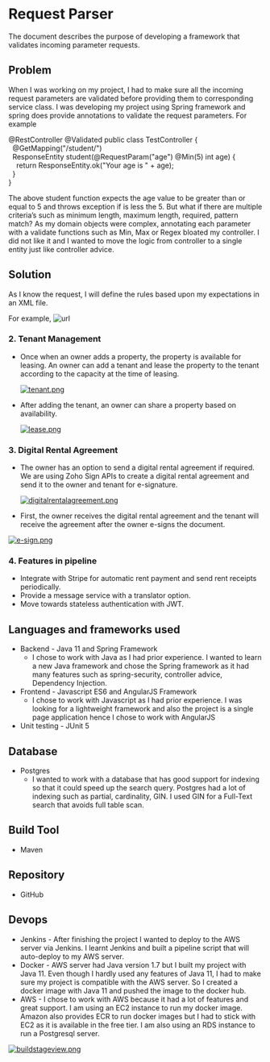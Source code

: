 # Request Parser

The document describes the purpose of developing a framework that validates incoming parameter requests.

## Problem
When I was working on my project, I had to make sure all the incoming request parameters are validated before providing them to corresponding service class. I was developing my project using Spring framework and spring does provide annotations to validate the request parameters. For example 

@RestController
@Validated
public class TestController {<br/>
&nbsp;&nbsp;@GetMapping("/student/")<br/>
&nbsp;&nbsp;ResponseEntity<String> student(@RequestParam("age") @Min(5) int age) {<br/>
&nbsp;&nbsp;&nbsp;&nbsp;return ResponseEntity.ok("Your age is " + age);<br/>
&nbsp;&nbsp;}<br/>
}<br/>

The above student function expects the age value to be greater than or equal to 5 and throws exception if is less the 5. But what if there are multiple criteria’s such as minimum length, maximum length, required, pattern match? As my domain objects were complex, annotating each parameter with a validate functions such as Min, Max or Regex bloated my controller. I did not like it and I wanted to move the logic from controller to a single entity just like controller advice.  


## Solution 

As I know the request, I will define the rules based upon my expectations in an XML file. 

For example,
<url value="/api/user/login" method="post" authentication="false">
![url](https://user-images.githubusercontent.com/49817583/97086122-c339a980-1621-11eb-93fc-ccefd8450e4c.png)

 
 
### 2. Tenant Management
  - Once when an owner adds a property, the property is available for leasing. An owner can add a tenant and lease the property to the tenant according to the capacity at the time of leasing. 
  
    [![tenant.png](https://i.postimg.cc/pX3wNW67/tenant.png)](https://postimg.cc/Wh6Wgvj6)
    
  - After adding the tenant, an owner can share a property based on availability.
    
    [![lease.png](https://i.postimg.cc/Y05bP9Cz/lease.png)](https://postimg.cc/QKqQ9j5F)
    
### 3. Digital Rental Agreement
- The owner has an option to send a digital rental agreement if required. We are using Zoho Sign APIs to create a digital rental agreement and send it to the owner and tenant for e-signature.   
    
  [![digitalrentalagreement.png](https://i.postimg.cc/Z5pK2DV8/digitalrentalagreement.png)](https://postimg.cc/jDqbJvV2)
    
 - First, the owner receives the digital rental agreement and the tenant will receive the agreement after the owner e-signs the document.
    
  [![e-sign.png](https://i.postimg.cc/7Y6yStFH/e-sign.png)](https://postimg.cc/grf5WscQ)
  
### 4. Features in pipeline
- Integrate with Stripe for automatic rent payment and send rent receipts periodically.
- Provide a message service with a translator option.
- Move towards stateless authentication with JWT.

 ## Languages and frameworks used
 - Backend - Java 11 and Spring Framework
    - I chose to work with Java as I had prior experience. I wanted to learn a new Java framework and chose the Spring framework as it had many features such as spring-security, controller advice, Dependency Injection.
 - Frontend - Javascript ES6 and AngularJS Framework
     - I chose to work with Javascript as I had prior experience. I was looking for a lightweight framework and also the project is a single page application hence I chose to work with AngularJS
 - Unit testing - JUnit 5
 
 ## Database 
 - Postgres
    - I wanted to work with a database that has good support for indexing so that it could speed up the search query. Postgres had a lot of indexing such as partial, cardinality, GIN. I used GIN for a Full-Text search that avoids full table scan.
    
 ## Build Tool
 - Maven
 
 ## Repository
 - GitHub
  
 ## Devops
 - Jenkins - After finishing the project I wanted to deploy to the AWS server via Jenkins. I learnt Jenkins and built a pipeline script that will auto-deploy to my AWS server.
 - Docker - AWS server had Java version 1.7 but I built my project with Java 11. Even though I hardly used any features of Java 11, I had to make sure my project is compatible with the AWS server. So I created a docker image with Java 11 and pushed the image to the docker hub.
 - AWS - I chose to work with AWS because it had a lot of features and great support. I am using an EC2 instance to run my docker image. Amazon also provides ECR to run docker images but I had to stick with EC2 as it is available in the free tier. I am also using an RDS instance to run a Postgresql server. 
  
  [![buildstageview.png](https://i.postimg.cc/BbRhjGXb/buildstageview.png)](https://postimg.cc/XBcKPmK6)
 
 
 
    
  
  

